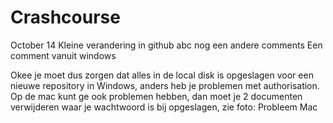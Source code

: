 # Crashcourse
October 14
Kleine verandering in github
abc
nog een andere comments
Een comment vanuit windows

Okee je moet dus zorgen dat alles in de local disk is opgeslagen voor een nieuwe repository in Windows, anders heb je problemen met authorisation.
Op de mac kunt ge ook problemen hebben, dan moet je 2 documenten verwijderen waar je wachtwoord is bij opgeslagen, zie foto: Probleem Mac

